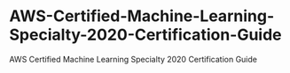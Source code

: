 # AWS-Certified-Machine-Learning-Specialty-2020-Certification-Guide
AWS Certified Machine Learning Specialty 2020 Certification Guide
